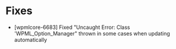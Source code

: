 # Fixes
* [wpmlcore-6683] Fixed "Uncaught Error: Class 'WPML_Option_Manager" thrown in some cases when updating automatically